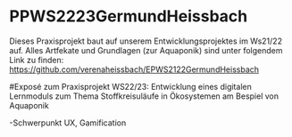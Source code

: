 # PPWS2223GermundHeissbach
Dieses Praxisprojekt baut auf unserem Entwicklungsprojektes im Ws21/22 auf. Alles Artfekate und Grundlagen (zur Aquaponik) sind unter folgendem Link zu finden:  https://github.com/verenaheissbach/EPWS2122GermundHeissbach

#Exposé zum Praxisprojekt WS22/23: Entwicklung eines digitalen Lernmoduls zum Thema Stoffkreisuläufe in Ökosystemen am Bespiel von Aquaponik

-Schwerpunkt UX, Gamification
